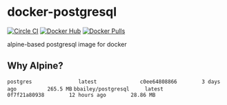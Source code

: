 # docker-postgresql
[![Circle CI](https://img.shields.io/circleci/project/benfb/docker-postgresql.svg)](https://circleci.com/gh/benfb/docker-postgresql) [![Docker Hub](https://img.shields.io/badge/docker-ready-blue.svg)](https://registry.hub.docker.com/u/bbailey/postgresql/) [![Docker Pulls](https://img.shields.io/docker/pulls/bbailey/postgresql.svg)](https://registry.hub.docker.com/u/bbailey/telgraf/)

alpine-based postgresql image for docker

## Why Alpine?
`postgres               latest              c0ee64808866        3 days ago          265.5 MB`
`bbailey/postgresql     latest              0f7f21a80938        12 hours ago        28.86 MB`
